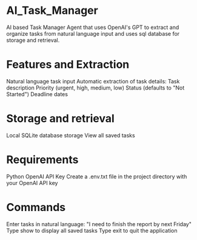 # AI_Task_Manager
AI based Task Manager Agent that uses OpenAI's GPT to extract and organize tasks from natural language input and uses sql database for storage and retrieval.

# Features and Extraction
Natural language task input
Automatic extraction of task details:
 Task description
 Priority (urgent, high, medium, low)
 Status (defaults to "Not Started")
 Deadline dates
 
# Storage and retrieval
Local SQLite database storage
View all saved tasks

# Requirements
Python
OpenAI API Key
 Create a .env.txt file in the project directory with your OpenAI API key

# Commands
Enter tasks in natural language: "I need to finish the report by next Friday"
Type show to display all saved tasks
Type exit to quit the application


